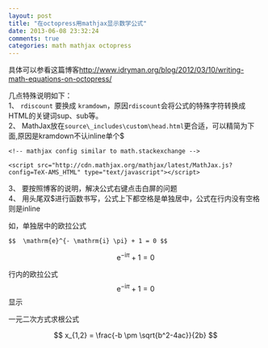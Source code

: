 ```yaml
---
layout: post
title: "在octopress用mathjax显示数学公式"
date: 2013-06-08 23:32:24
comments: true
categories: math mathjax octopress
---
```


具体可以参看这篇博客<http://www.idryman.org/blog/2012/03/10/writing-math-equations-on-octopress/>

几点特殊说明如下：  
1、 `rdiscount` 要换成 `kramdown`，原因`rdiscount`会将公式的特殊字符转换成HTML的关键词sup、sub等。  
2、 MathJax放在`source\_includes\custom\head.html`更合适，可以精简为下面,原因是kramdown不认inline单个$  

```
<!-- mathjax config similar to math.stackexchange -->  

<script src="http://cdn.mathjax.org/mathjax/latest/MathJax.js?config=TeX-AMS_HTML" type="text/javascript"></script>
```

3、 要按照博客的说明，解决公式右键点击白屏的问题  
4、 用头尾双$进行函数书写，公式上下都空格是单独居中，公式在行内没有空格则是inline

如，单独居中的欧拉公式

```
$$  \mathrm{e}^{- \mathrm{i} \pi} + 1 = 0 $$
```

$$  \mathrm{e}^{- \mathrm{i} \pi} + 1 = 0 $$

行内的欧拉公式$$  \mathrm{e}^{- \mathrm{i} \pi} + 1 = 0 $$显示

一元二次方式求根公式

$$ x_{1,2} = \frac{-b \pm \sqrt{b^2-4ac}}{2b} $$
